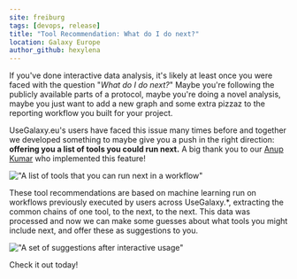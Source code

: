 ```yaml
---
site: freiburg
tags: [devops, release]
title: "Tool Recommendation: What do I do next?"
location: Galaxy Europe
author_github: hexylena
---
```


If you've done interactive data analysis, it's likely at least once you were
faced with the question "*What do I do next?*" Maybe you're following the
publicly available parts of a protocol, maybe you're doing a novel analysis,
maybe you just want to add a new graph and some extra pizzaz to the reporting
workflow you built for your project.

UseGalaxy.eu's users have faced this issue many times before and together we
developed something to maybe give you a push in the right direction: **offering
you a list of tools you could run next.** A big thank you to our [Anup Kumar](/people#anuprulez) who implemented this feature!

!["A list of tools that you can run next in a workflow"](/assets/media/tool-prediction.gif)

These tool recommendations are based on machine learning run on workflows
previously executed by users across UseGalaxy.\*, extracting the common chains
of one tool, to the next, to the next. This data was processed and now we can
make some guesses about what tools you might include next, and offer these as
suggestions to you.

!["A set of suggestions after interactive usage"](/assets/media/tool-prediction.png)

Check it out today!
